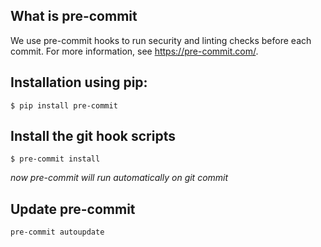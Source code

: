## What is pre-commit
We use pre-commit hooks to run security and linting checks before each commit. For more information, see https://pre-commit.com/.

## Installation using pip:

`$ pip install pre-commit`

## Install the git hook scripts

`$ pre-commit install`

*now pre-commit will run automatically on git commit*

## Update pre-commit

`pre-commit autoupdate`
